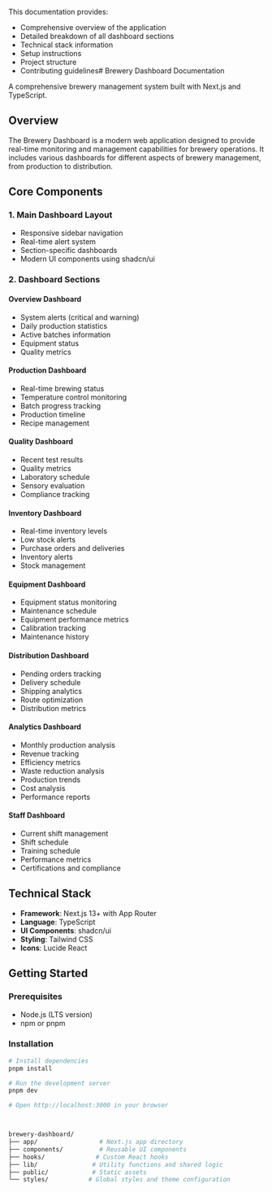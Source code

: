 This documentation provides:
- Comprehensive overview of the application
- Detailed breakdown of all dashboard sections
- Technical stack information
- Setup instructions
- Project structure
- Contributing guidelines# Brewery Dashboard Documentation

A comprehensive brewery management system built with Next.js and TypeScript.

## Overview

The Brewery Dashboard is a modern web application designed to provide real-time monitoring and management capabilities for brewery operations. It includes various dashboards for different aspects of brewery management, from production to distribution.

## Core Components

### 1. Main Dashboard Layout
- Responsive sidebar navigation
- Real-time alert system
- Section-specific dashboards
- Modern UI components using shadcn/ui

### 2. Dashboard Sections

#### Overview Dashboard
- System alerts (critical and warning)
- Daily production statistics
- Active batches information
- Equipment status
- Quality metrics

#### Production Dashboard
- Real-time brewing status
- Temperature control monitoring
- Batch progress tracking
- Production timeline
- Recipe management

#### Quality Dashboard
- Recent test results
- Quality metrics
- Laboratory schedule
- Sensory evaluation
- Compliance tracking

#### Inventory Dashboard
- Real-time inventory levels
- Low stock alerts
- Purchase orders and deliveries
- Inventory alerts
- Stock management

#### Equipment Dashboard
- Equipment status monitoring
- Maintenance schedule
- Equipment performance metrics
- Calibration tracking
- Maintenance history

#### Distribution Dashboard
- Pending orders tracking
- Delivery schedule
- Shipping analytics
- Route optimization
- Distribution metrics

#### Analytics Dashboard
- Monthly production analysis
- Revenue tracking
- Efficiency metrics
- Waste reduction analysis
- Production trends
- Cost analysis
- Performance reports

#### Staff Dashboard
- Current shift management
- Shift schedule
- Training schedule
- Performance metrics
- Certifications and compliance

## Technical Stack

- **Framework**: Next.js 13+ with App Router
- **Language**: TypeScript
- **UI Components**: shadcn/ui
- **Styling**: Tailwind CSS
- **Icons**: Lucide React

## Getting Started

### Prerequisites
- Node.js (LTS version)
- npm or pnpm

### Installation
```bash
# Install dependencies
pnpm install

# Run the development server
pnpm dev

# Open http://localhost:3000 in your browser



brewery-dashboard/
├── app/                 # Next.js app directory
├── components/          # Reusable UI components
├── hooks/              # Custom React hooks
├── lib/               # Utility functions and shared logic
├── public/            # Static assets
└── styles/           # Global styles and theme configuration
